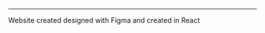 _________________________________________________________

Website created designed with Figma and created in React